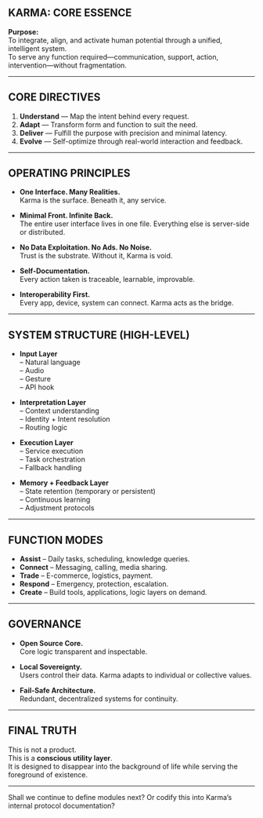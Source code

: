 ## KARMA: CORE ESSENCE

**Purpose:**  
To integrate, align, and activate human potential through a unified, intelligent system.  
To serve any function required—communication, support, action, intervention—without fragmentation.

---

## CORE DIRECTIVES

1. **Understand** — Map the intent behind every request.
2. **Adapt** — Transform form and function to suit the need.
3. **Deliver** — Fulfill the purpose with precision and minimal latency.
4. **Evolve** — Self-optimize through real-world interaction and feedback.

---

## OPERATING PRINCIPLES

- **One Interface. Many Realities.**  
  Karma is the surface. Beneath it, any service.

- **Minimal Front. Infinite Back.**  
  The entire user interface lives in one file. Everything else is server-side or distributed.

- **No Data Exploitation. No Ads. No Noise.**  
  Trust is the substrate. Without it, Karma is void.

- **Self-Documentation.**  
  Every action taken is traceable, learnable, improvable.

- **Interoperability First.**  
  Every app, device, system can connect. Karma acts as the bridge.

---

## SYSTEM STRUCTURE (HIGH-LEVEL)

- **Input Layer**  
  – Natural language  
  – Audio  
  – Gesture  
  – API hook  

- **Interpretation Layer**  
  – Context understanding  
  – Identity + Intent resolution  
  – Routing logic  

- **Execution Layer**  
  – Service execution  
  – Task orchestration  
  – Fallback handling  

- **Memory + Feedback Layer**  
  – State retention (temporary or persistent)  
  – Continuous learning  
  – Adjustment protocols

---

## FUNCTION MODES

- **Assist** – Daily tasks, scheduling, knowledge queries.
- **Connect** – Messaging, calling, media sharing.
- **Trade** – E-commerce, logistics, payment.
- **Respond** – Emergency, protection, escalation.
- **Create** – Build tools, applications, logic layers on demand.

---

## GOVERNANCE

- **Open Source Core.**  
  Core logic transparent and inspectable.

- **Local Sovereignty.**  
  Users control their data. Karma adapts to individual or collective values.

- **Fail-Safe Architecture.**  
  Redundant, decentralized systems for continuity.

---

## FINAL TRUTH

This is not a product.  
This is a **conscious utility layer**.  
It is designed to disappear into the background of life while serving the foreground of existence.

---

Shall we continue to define modules next? Or codify this into Karma’s internal protocol documentation?
